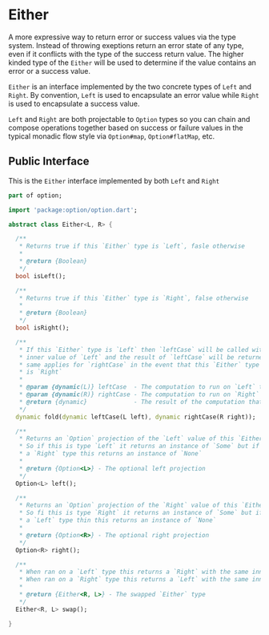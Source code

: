 Either
======

A more expressive way to return error or success values via the type system.
Instead of throwing exeptions return an error state of any type, even if it
conflicts with the type of the success return value. The higher kinded type
of the `Either` will be used to determine if the value contains an error or
a success value.

`Either` is an interface implemented by the two concrete types of `Left`
and `Right`. By convention, `Left` is used to encapsulate an error value
while `Right` is used to encapsulate a success value.

`Left` and `Right` are both projectable to `Option` types so you can chain
and compose operations together based on success or failure values in the
typical monadic flow style via `Option#map`, `Option#flatMap`, etc.

Public Interface
----------------
This is the `Either` interface implemented by both `Left` and `Right`
```dart
part of option;

import 'package:option/option.dart';

abstract class Either<L, R> {

  /**
   * Returns true if this `Either` type is `Left`, fasle otherwise
   *
   * @return {Boolean}
   */
  bool isLeft();

  /**
   * Returns true if this `Either` type is `Right`, false otherwise
   *
   * @return {Boolean}
   */
  bool isRight();

  /**
   * If this `Either` type is `Left` then `leftCase` will be called with the
   * inner value of `Left` and the result of `leftCase` will be returned. The
   * same applies for `rightCase` in the event that this `Either` type
   * is `Right`
   *
   * @param {dynamic(L)} leftCase  - The computation to run on `Left` type
   * @param {dynamic(R)} rightCase - The computation to run on `Right` type
   * @return {dynamic}             - The result of the computation that was ran
   */
  dynamic fold(dynamic leftCase(L left), dynamic rightCase(R right));

  /**
   * Returns an `Option` projection of the `Left` value of this `Either` type.
   * So if this is type `Left` it returns an instance of `Some` but if this is
   * a `Right` type this returns an instance of `None`
   *
   * @return {Option<L>} - The optional left projection
   */
  Option<L> left();

  /**
   * Returns an `Option` projection of the `Right` value of this `Either` type.
   * So fi this is type `Right` it returns an instance of `Some` but if this is
   * a `Left` type thin this returns an instance of `None`
   *
   * @return {Option<R>} - The optional right projection
   */
  Option<R> right();

  /**
   * When ran on a `Left` type this returns a `Right` with the same inner value.
   * When ran on a `Right` type this returns a `Left` with the same inner value.
   *
   * @return {Either<R, L>} - The swapped `Either` type
   */
  Either<R, L> swap();

}
```
